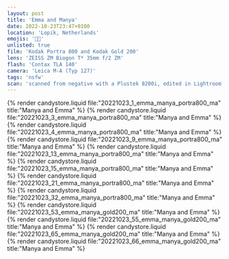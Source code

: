 ```yaml
---
layout: post
title: 'Emma and Manya'
date: 2022-10-23T23:47+0100
location: 'Lopik, Netherlands'
emojis: '🔞👯'
unlisted: true
film: 'Kodak Portra 800 and Kodak Gold 200'
lens: 'ZEISS ZM Biogon T* 35mm f/2 ZM'
flash: 'Contax TLA 140'
camera: 'Leica M-A (Typ 127)'
tags: 'nsfw'
scan: 'scanned from negative with a Plustek 8200i, edited in Lightroom'
---
```


{% render candystore.liquid file:"20221023_1_emma_manya_portra800_ma" title:"Manya and Emma" %}
{% render candystore.liquid file:"20221023_3_emma_manya_portra800_ma" title:"Manya and Emma" %}
{% render candystore.liquid file:"20221023_4_emma_manya_portra800_ma" title:"Manya and Emma" %}
{% render candystore.liquid file:"20221023_9_emma_manya_portra800_ma" title:"Manya and Emma" %}
{% render candystore.liquid file:"20221023_13_emma_manya_portra800_ma" title:"Manya and Emma" %}
{% render candystore.liquid file:"20221023_15_emma_manya_portra800_ma" title:"Manya and Emma" %}
{% render candystore.liquid file:"20221023_21_emma_manya_portra800_ma" title:"Manya and Emma" %}
{% render candystore.liquid file:"20221023_32_emma_manya_portra800_ma" title:"Manya and Emma" %}
{% render candystore.liquid file:"20221023_53_emma_manya_gold200_ma" title:"Manya and Emma" %}
{% render candystore.liquid file:"20221023_55_emma_manya_gold200_ma" title:"Manya and Emma" %}
{% render candystore.liquid file:"20221023_65_emma_manya_gold200_ma" title:"Manya and Emma" %}
{% render candystore.liquid file:"20221023_66_emma_manya_gold200_ma" title:"Manya and Emma" %}